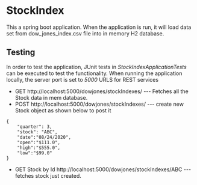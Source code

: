 # StockIndex

This a spring boot application. 
When the application is run, it will load data set from dow_jones_index.csv file into in memory H2 database.


## Testing 
In order to test the application, JUnit tests in *StockIndexApplicationTests* can be executed to test the functionality.
When running the application locally, the server port is set to *5000*
URLS for REST services 
* GET     http://localhost:5000/dowjones/stockIndexes/  ---   Fetches all the Stock data in mem database.
* POST    http://localhost:5000/dowjones/stockIndexes/   ---  create new Stock object as shown below to post it

```
{
    "quarter": 3,
    "stock": "ABC",
    "date":"08/24/2020",
    "open":"$111.0",
    "high":"$555.0",
    "low":"$99.0"
}
```

*  GET Stock by Id   http://localhost:5000/dowjones/stockIndexes/ABC  ---   fetches stock just created.   
